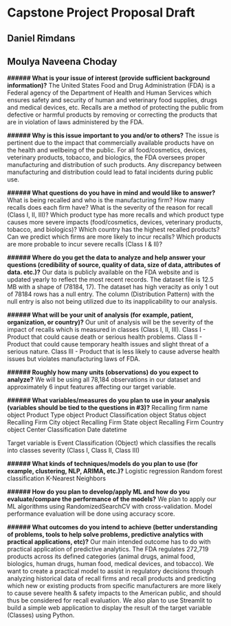 # Capstone Project Proposal Draft 
## Daniel Rimdans
## Moulya Naveena Choday

**###### What is your issue of interest (provide sufficient background information)?**
The United States Food and Drug Administration (FDA) is a Federal agency of the Department of Health and Human Services which ensures safety and security of human and veterinary food supplies, drugs and medical devices, etc. 
Recalls are a method of protecting the public from defective or harmful products by removing or correcting the products that are in violation of laws administered by the FDA. 

**###### Why is this issue important to you and/or to others?**
The issue is pertinent due to the impact that commercially available products have on the health and wellbeing of the public. 
For all food/cosmetics, devices, veterinary products, tobacco, and biologics, the FDA oversees proper manufacturing and distribution of such products. 
Any discrepancy between manufacturing and distribution could lead to fatal incidents during public use.

**###### What questions do you have in mind and would like to answer?**
What is being recalled and who is the manufacturing firm?
How many recalls does each firm have?
What is the severity of the reason for recall (Class I, II, III)?
Which product type has more recalls and which product type causes more severe impacts (food/cosmetics, devices, veterinary products, tobacco, and biologics)?
Which country has the highest recalled products?
Can we predict which firms are more likely to incur recalls?
Which products are more probable to incur severe recalls (Class I & II)?

**###### Where do you get the data to analyze and help answer your questions (credibility of source, quality of data, size of data, attributes of data. etc.)?**
Our data is publicly available on the FDA website and is updated yearly to reflect the most recent records. 
The dataset file is 12.5 MB with a shape of (78184, 17). The dataset has high veracity as only 1 out of 78184 rows has a null entry. 
The column (Distribution Pattern) with the null entry is also not being utilized due to its inapplicability to our analysis.

**###### What will be your unit of analysis (for example, patient, organization, or country)?**
Our unit of analysis will be the severity of the impact of recalls which is measured in classes (Class I, II, III).
Class I - Product that could cause death or serious health problems.
Class II - Product that could cause temporary health issues and slight threat of a serious nature. 
Class III - Product that is less likely to cause adverse health issues but violates manufacturing laws of FDA. 

**###### Roughly how many units (observations) do you expect to analyze?**
We will be using all 78,184 observations in our dataset and approximately 6 input features affecting our target variable.

**###### What variables/measures do you plan to use in your analysis (variables should be tied to the questions in #3)?**
Recalling firm name  		      object
Product Type                          object
Product Classification                object
Status                                object
Recalling Firm City                   object
Recalling Firm State                  object
Recalling Firm Country                object
Center Classification Date            datetime

Target variable is Event Classification (Object) which classifies the recalls into classes severity (Class I, Class II, Class III)

**###### What kinds of techniques/models do you plan to use (for example, clustering, NLP, ARIMA, etc.)?**
Logistic regression 
Random forest classification 
K-Nearest Neighbors 
	
**###### How do you plan to develop/apply ML and how do you evaluate/compare the performance of the models?**
We plan to apply our ML algorithms using RandomizedSearchCV with cross-validation. Model performance evaluation will be done using accuracy score.

**###### What outcomes do you intend to achieve (better understanding of problems, tools to help solve problems, predictive analytics with practical applications, etc)?**
Our main intended outcome has to do with practical application of predictive analytics. The FDA regulates 272,719 products across its defined categories (animal drugs, animal food, biologics, human drugs, human food, medical devices, and tobacco). 
We want to create a practical model to assist in regulatory decisions through analyzing historical data of recall firms and recall products and predicting which new or existing products from specific manufacturers are more likely to cause severe health & safety impacts to the American public, and should thus be considered for recall evaluation.
We also plan to use Streamlit to build a simple web application to display the result of the target variable (Classes) using Python.
